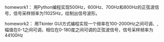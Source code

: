homework1：
  用Python编程实现500Hz，600Hz、700Hz和800Hz的正弦波信号，信号采样频率为11025Hz，绘制出信号波形。

homework2：
  用Tkinter GUI方式编程实现一个频率在100-2000Hz之间可调、,幅值在0-1之间可调，相位在0-180度之间可调的正弦波信号，信号采样频率为44100Hz
